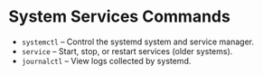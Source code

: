 
# System Services Commands

- `systemctl` – Control the systemd system and service manager.
- `service` – Start, stop, or restart services (older systems).
- `journalctl` – View logs collected by systemd.
    